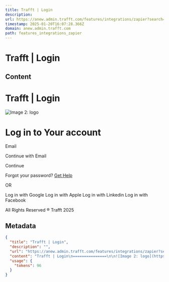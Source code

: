 ```yaml
---
title: Trafft | Login
description: 
url: https://anew.admin.trafft.com/features/integrations/zapier?search=&category=all
timestamp: 2025-01-20T16:07:28.366Z
domain: anew.admin.trafft.com
path: features_integrations_zapier
---
```


# Trafft | Login



## Content

Trafft | Login
===============

![Image 2: logo](https://anew.admin.trafft.com/api/v1/settings/dashboard/logo/full)

Log in to Your account
======================

Email

Continue with Email

Continue

Forgot your password? [Get Help](https://anew.admin.trafft.com/reset-password)

OR

Log in with Google Log in with Apple Log in with Linkedin Log in with Facebook

All Rights Reserved ® Trafft 2025

## Metadata

```json
{
  "title": "Trafft | Login",
  "description": "",
  "url": "https://anew.admin.trafft.com/features/integrations/zapier?search=&category=all",
  "content": "Trafft | Login\n===============\n\n![Image 2: logo](https://anew.admin.trafft.com/api/v1/settings/dashboard/logo/full)\n\nLog in to Your account\n======================\n\nEmail\n\nContinue with Email\n\nContinue\n\nForgot your password? [Get Help](https://anew.admin.trafft.com/reset-password)\n\nOR\n\nLog in with Google Log in with Apple Log in with Linkedin Log in with Facebook\n\nAll Rights Reserved ® Trafft 2025",
  "usage": {
    "tokens": 96
  }
}
```
